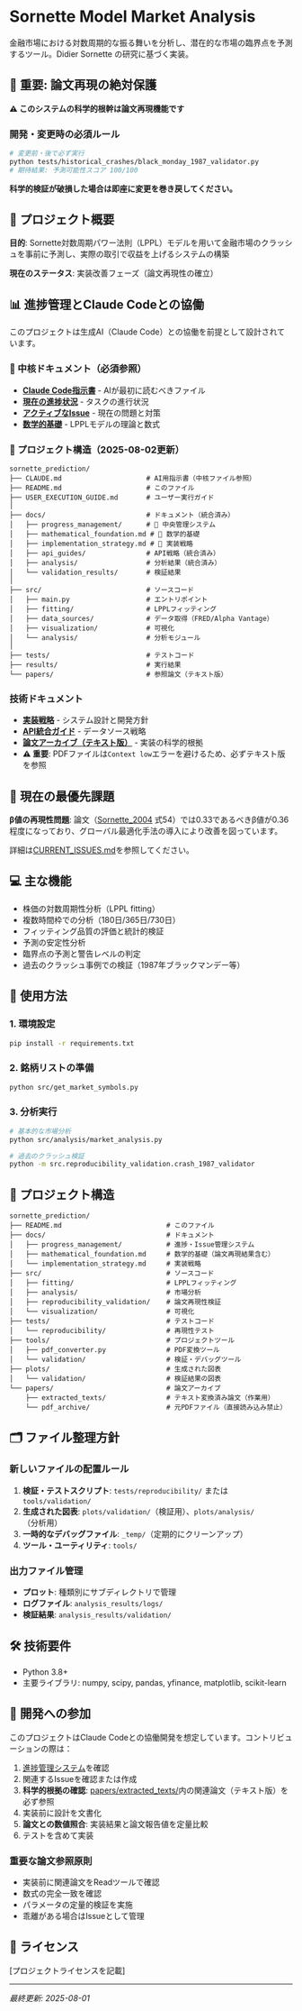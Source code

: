 # Sornette Model Market Analysis

金融市場における対数周期的な振る舞いを分析し、潜在的な市場の臨界点を予測するツール。Didier Sornette の研究に基づく実装。

## 🚨 **重要: 論文再現の絶対保護**

**⚠️ このシステムの科学的根幹は論文再現機能です**

### 開発・変更時の必須ルール
```bash
# 変更前・後で必ず実行
python tests/historical_crashes/black_monday_1987_validator.py
# 期待結果: 予測可能性スコア 100/100
```

**科学的検証が破損した場合は即座に変更を巻き戻してください。**

## 🚀 プロジェクト概要

**目的**: Sornette対数周期パワー法則（LPPL）モデルを用いて金融市場のクラッシュを事前に予測し、実際の取引で収益を上げるシステムの構築

**現在のステータス**: 実装改善フェーズ（論文再現性の確立）

## 📊 進捗管理とClaude Codeとの協働

このプロジェクトは生成AI（Claude Code）との協働を前提として設計されています。

### 🎯 中核ドキュメント（必須参照）
- **[Claude Code指示書](./CLAUDE.md)** - AIが最初に読むべきファイル
- **[現在の進捗状況](./docs/progress_management/CURRENT_PROGRESS.md)** - タスクの進行状況
- **[アクティブなIssue](./docs/progress_management/CURRENT_ISSUES.md)** - 現在の問題と対策
- **[数学的基礎](./docs/mathematical_foundation.md)** - LPPLモデルの理論と数式

### 📁 プロジェクト構造（2025-08-02更新）
```
sornette_prediction/
├── CLAUDE.md                     # AI用指示書（中核ファイル参照）
├── README.md                     # このファイル
├── USER_EXECUTION_GUIDE.md       # ユーザー実行ガイド
│
├── docs/                         # ドキュメント（統合済み）
│   ├── progress_management/      # 🎯 中央管理システム
│   ├── mathematical_foundation.md # 🎯 数学的基礎
│   ├── implementation_strategy.md # 🎯 実装戦略
│   ├── api_guides/               # API戦略（統合済み）
│   ├── analysis/                 # 分析結果（統合済み）
│   └── validation_results/       # 検証結果
│
├── src/                          # ソースコード
│   ├── main.py                   # エントリポイント
│   ├── fitting/                  # LPPLフィッティング
│   ├── data_sources/             # データ取得（FRED/Alpha Vantage）
│   ├── visualization/            # 可視化
│   └── analysis/                 # 分析モジュール
│
├── tests/                        # テストコード
├── results/                      # 実行結果
└── papers/                       # 参照論文（テキスト版）
```

### 技術ドキュメント
- **[実装戦略](./docs/implementation_strategy.md)** - システム設計と開発方針
- **[API統合ガイド](./docs/api_guides/)** - データソース戦略
- **[論文アーカイブ（テキスト版）](./papers/extracted_texts/)** - 実装の科学的根拠
- **⚠️ 重要**: PDFファイルは`Context low`エラーを避けるため、必ずテキスト版を参照

## 🎯 現在の最優先課題

**β値の再現性問題**: 論文（[Sornette_2004](./papers/extracted_texts/sornette_2004_0301543v1_Critical_Market_Crashes__Anti-Buble_extracted.txt) 式54）では0.33であるべきβ値が0.36程度になっており、グローバル最適化手法の導入により改善を図っています。

詳細は[CURRENT_ISSUES.md](./docs/progress_management/CURRENT_ISSUES.md)を参照してください。

## 💻 主な機能

- 株価の対数周期性分析（LPPL fitting）
- 複数時間枠での分析（180日/365日/730日）
- フィッティング品質の評価と統計的検証
- 予測の安定性分析
- 臨界点の予測と警告レベルの判定
- 過去のクラッシュ事例での検証（1987年ブラックマンデー等）

## 🔧 使用方法

### 1. 環境設定
```bash
pip install -r requirements.txt
```

### 2. 銘柄リストの準備
```bash
python src/get_market_symbols.py
```

### 3. 分析実行
```bash
# 基本的な市場分析
python src/analysis/market_analysis.py

# 過去のクラッシュ検証
python -m src.reproducibility_validation.crash_1987_validator
```

## 📁 プロジェクト構造

```
sornette_prediction/
├── README.md                          # このファイル
├── docs/                              # ドキュメント
│   ├── progress_management/           # 進捗・Issue管理システム
│   ├── mathematical_foundation.md     # 数学的基礎（論文再現結果含む）
│   └── implementation_strategy.md     # 実装戦略
├── src/                               # ソースコード
│   ├── fitting/                       # LPPLフィッティング
│   ├── analysis/                      # 市場分析
│   ├── reproducibility_validation/    # 論文再現性検証
│   └── visualization/                 # 可視化
├── tests/                             # テストコード
│   └── reproducibility/               # 再現性テスト
├── tools/                             # プロジェクトツール
│   ├── pdf_converter.py               # PDF変換ツール
│   └── validation/                    # 検証・デバッグツール
├── plots/                             # 生成された図表
│   └── validation/                    # 検証結果の図表
└── papers/                            # 論文アーカイブ
    ├── extracted_texts/               # テキスト変換済み論文（作業用）
    └── pdf_archive/                   # 元PDFファイル（直接読み込み禁止）
```

## 🗂️ ファイル整理方針

### 新しいファイルの配置ルール
1. **検証・テストスクリプト**: `tests/reproducibility/` または `tools/validation/`
2. **生成された図表**: `plots/validation/`（検証用）、`plots/analysis/`（分析用）
3. **一時的なデバッグファイル**: `_temp/`（定期的にクリーンアップ）
4. **ツール・ユーティリティ**: `tools/`

### 出力ファイル管理
- **プロット**: 種類別にサブディレクトリで管理
- **ログファイル**: `analysis_results/logs/`
- **検証結果**: `analysis_results/validation/`

## 🛠️ 技術要件

- Python 3.8+
- 主要ライブラリ: numpy, scipy, pandas, yfinance, matplotlib, scikit-learn

## 🤝 開発への参加

このプロジェクトはClaude Codeとの協働開発を想定しています。コントリビューションの際は：

1. [進捗管理システム](./docs/progress_management/)を確認
2. 関連するIssueを確認または作成
3. **科学的根拠の確認**: [papers/extracted_texts/](./papers/extracted_texts/)内の関連論文（テキスト版）を必ず参照
4. 実装前に設計を文書化
5. **論文との数値照合**: 実装結果と論文報告値を定量比較
6. テストを含めて実装

### 重要な論文参照原則
- 実装前に関連論文をReadツールで確認
- 数式の完全一致を確認
- パラメータの定量的検証を実施
- 乖離がある場合はIssueとして管理

## 📝 ライセンス

[プロジェクトライセンスを記載]

---

*最終更新: 2025-08-01*
